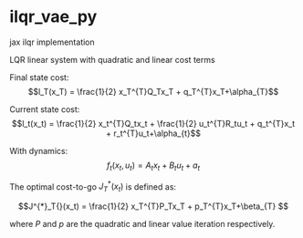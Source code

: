 # ilqr_vae_py
jax ilqr implementation

LQR linear system with quadratic and linear cost terms

Final state cost:
$$l_T(x_T) = \frac{1}{2} x_T^{T}Q_Tx_T + q_T^{T}x_T+\alpha_{T}$$

Current state cost:
$$l_t(x_t) = \frac{1}{2} x_t^{T}Q_tx_t + \frac{1}{2} u_t^{T}R_tu_t + q_t^{T}x_t + r_t^{T}u_t+\alpha_{t}$$

With dynamics:
$$f_t(x_t, u_t) = A_tx_t + B_tu_t + a_t$$

The optimal cost-to-go $J^{*}_T{}(x_t)$ is defined as:

$$J^{*}_T{}(x_t) = \frac{1}{2} x_T^{T}P_Tx_T + p_T^{T}x_T+\beta_{T} $$

where $P$ and $p$ are the quadratic and linear value iteration respectively.